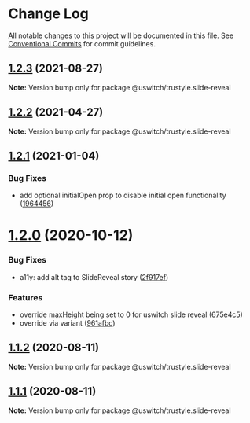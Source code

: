 # Change Log

All notable changes to this project will be documented in this file.
See [Conventional Commits](https://conventionalcommits.org) for commit guidelines.

## [1.2.3](https://github.com/uswitch/trustyle/compare/@uswitch/trustyle.slide-reveal@1.2.2...@uswitch/trustyle.slide-reveal@1.2.3) (2021-08-27)

**Note:** Version bump only for package @uswitch/trustyle.slide-reveal





## [1.2.2](https://github.com/uswitch/trustyle/compare/@uswitch/trustyle.slide-reveal@1.2.1...@uswitch/trustyle.slide-reveal@1.2.2) (2021-04-27)

**Note:** Version bump only for package @uswitch/trustyle.slide-reveal





## [1.2.1](https://github.com/uswitch/trustyle/compare/@uswitch/trustyle.slide-reveal@1.2.0...@uswitch/trustyle.slide-reveal@1.2.1) (2021-01-04)


### Bug Fixes

* add optional initialOpen prop to disable initial open functionality ([1964456](https://github.com/uswitch/trustyle/commit/1964456))





# [1.2.0](https://github.com/uswitch/trustyle/compare/@uswitch/trustyle.slide-reveal@1.1.4...@uswitch/trustyle.slide-reveal@1.2.0) (2020-10-12)


### Bug Fixes

* a11y: add alt tag to SlideReveal story ([2f917ef](https://github.com/uswitch/trustyle/commit/2f917ef))


### Features

* override maxHeight being set to 0 for uswitch slide reveal ([675e4c5](https://github.com/uswitch/trustyle/commit/675e4c5))
* override via variant ([961afbc](https://github.com/uswitch/trustyle/commit/961afbc))





## [1.1.2](https://github.com/uswitch/trustyle/compare/@uswitch/trustyle.slide-reveal@1.1.0...@uswitch/trustyle.slide-reveal@1.1.2) (2020-08-11)

**Note:** Version bump only for package @uswitch/trustyle.slide-reveal





## [1.1.1](https://github.com/uswitch/trustyle/compare/@uswitch/trustyle.slide-reveal@1.1.0...@uswitch/trustyle.slide-reveal@1.1.1) (2020-08-11)

**Note:** Version bump only for package @uswitch/trustyle.slide-reveal
